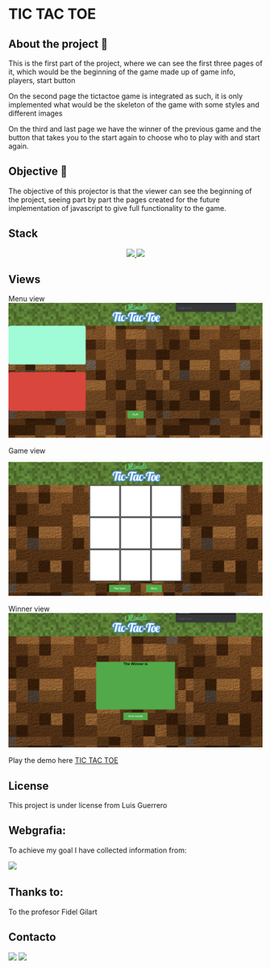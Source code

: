 # TIC TAC TOE



## About the project 🔎
This is the first part of the project, where we can see the first three pages of it, which would be the beginning of the game made up of game info, players, start button

On the second page the tictactoe game is integrated as such, it is only implemented what would be the skeleton of the game with some styles and different images

On the third and last page we have the winner of the previous game and the button that takes you to the start again to choose who to play with and start again.

## Objective 🎯
The objective of this projector is that the viewer can see the beginning of the project, seeing part by part the pages created for the future implementation of javascript to give full functionality to the game. 
  

## Stack
<div align="center">
<a href="https://developer.mozilla.org/es/docs/Glossary/HTML5">
    <img src= "https://img.shields.io/badge/HTML5-E34F26?style=for-the-badge&logo=html5&logoColor=white"/>
</a>
<a href="https://developer.mozilla.org/es/docs/Web/CSS">
    <img src= "https://img.shields.io/badge/CSS3-1572B6?style=for-the-badge&logo=css3&logoColor=white"/>
</a>

 </div>


## Views
Menu view
<img src="./img/menuview.png">

Game view

<img src="./img/gameview.png"> 

Winner view
<img src="./img/winnerview.png">




Play the demo here <a href=" https://luisroquett.github.io/tictactoe/">TIC TAC TOE</a>




## License
This project is under license from Luis Guerrero

## Webgrafia:
To achieve my goal I have collected information from:

<a href = "luisguerreroroquett@gmail.com"><img src="https://img.shields.io/badge/Google_chrome-4285F4?style=for-the-badge&logo=Google-chrome&logoColor=white" target="_blank"></a>



## Thanks to:

To the profesor Fidel Gilart

## Contacto

<a href = "luisguerreroroquett@gmail.com"><img src="https://img.shields.io/badge/Gmail-C6362C?style=for-the-badge&logo=gmail&logoColor=white" target="_blank"></a>
<a href="https://www.linkedin.com/in/linkedinUser/" target="_blank"><img src="https://img.shields.io/badge/-LinkedIn-%230077B5?style=for-the-badge&logo=linkedin&logoColor=white" target="_blank"></a> 
</p>